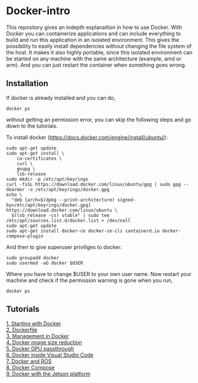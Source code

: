# Docker-intro




This repository gives an indepth explanaition in how to use Docker. With Docker you can containerize applications and can include everything to build and run this application in an isolated environment. This gives the possibility to easily install dependencies without changing the file system of the host. It makes it also highly portable, since this isolated environment can be started on any machine with the same architecture (example, amd or arm). And you can just restart the container when something goes wrong.


## Installation


If docker is already installed and you can do,
```
docker ps
```
without getting an permission error, you can skip the following steps and go down to the tutorials.

To install docker (https://docs.docker.com/engine/install/ubuntu/):
```
sudo apt-get update
sudo apt-get install \
    ca-certificates \
    curl \
    gnupg \
    lsb-release
sudo mkdir -p /etc/apt/keyrings
curl -fsSL https://download.docker.com/linux/ubuntu/gpg | sudo gpg --dearmor -o /etc/apt/keyrings/docker.gpg
echo \
  "deb [arch=$(dpkg --print-architecture) signed-by=/etc/apt/keyrings/docker.gpg] https://download.docker.com/linux/ubuntu \
  $(lsb_release -cs) stable" | sudo tee /etc/apt/sources.list.d/docker.list > /dev/null
sudo apt-get update
sudo apt-get install docker-ce docker-ce-cli containerd.io docker-compose-plugin
```
And then to give superuser priviliges to docker:
```
sudo groupadd docker
sudo usermod -aG docker $USER
```
Where you have to change $USER to your own user name. Now restart your machine and check if the permission warning is gone when you run,
```
docker ps
```


## Tutorials

[1. Starting with Docker](docs/docker_starting.md)  
[2. Dockerfile](docs/docker_dockerfile.md)  
[3. Management in Docker](docs/docker_management.md)  
[4. Docker image size reduction](docs/docker_sizereduction.md)  
[5. Docker GPU passthrough](docs/docker_gpu_passthrough.md)  
[6. Docker inside Visual Studio Code](docs/docker_vscode.md)  
[7. Docker and ROS](docs/docker_ros.md)  
[8. Docker Compose](docs/docker_compose.md)  
[9. Docker with the Jetson platform](docs/docker_jetson.md)  









